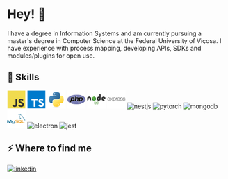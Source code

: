 <h1>Hey! 👋</h1>
<p>I have a degree in Information Systems and am currently pursuing a master's degree in Computer Science at the Federal University of Viçosa. I have experience with process mapping, developing APIs, SDKs and modules/plugins for open use.</p>
<h2>🚀 Skills</h2>
<p><img src="https://raw.githubusercontent.com/devicons/devicon/master/icons/javascript/javascript-original.svg" alt="javascript" width="42" height="42" />
<img src="https://raw.githubusercontent.com/devicons/devicon/master/icons/typescript/typescript-original.svg" alt="typescript" width="42" height="42" />
<img src="https://raw.githubusercontent.com/devicons/devicon/master/icons/python/python-original.svg" alt="python" width="42" height="42" />
<img src="https://raw.githubusercontent.com/devicons/devicon/master/icons/php/php-original.svg" alt="php" width="42" height="42" />
<img src="https://raw.githubusercontent.com/devicons/devicon/master/icons/nodejs/nodejs-original-wordmark.svg" alt="nodejs" width="42" height="42" />
<img src="https://raw.githubusercontent.com/devicons/devicon/master/icons/express/express-original-wordmark.svg" alt="express" width="42" height="42" />
<img src="https://docs.nestjs.com/assets/logo-small-gradient.svg" alt="nestjs" width="42" height="42" />
<img src="https://www.vectorlogo.zone/logos/pytorch/pytorch-icon.svg" alt="pytorch" width="42" height="42" />
<img src="https://upload.wikimedia.org/wikipedia/commons/9/93/MongoDB_Logo.svg" alt="mongodb" width="42" height="42" />
<img src="https://raw.githubusercontent.com/devicons/devicon/master/icons/mysql/mysql-original-wordmark.svg" alt="mysql" width="42" height="42" />
<img src="https://upload.wikimedia.org/wikipedia/commons/9/91/Electron_Software_Framework_Logo.svg" alt="electron" width="42" height="42" />
<img src="https://www.vectorlogo.zone/logos/jestjsio/jestjsio-icon.svg" alt="jest" width="42" height="42" /></p>
<h2>⚡️ Where to find me</h2>
<p><a target="_blank" href="https://www.linkedin.com/in/jvoliveira01" style="display: inline-block;"><img src="https://img.shields.io/badge/linkedin-logo?style=for-the-badge&logo=linkedin&logoColor=white&color=%230a77b6" alt="linkedin" />
</a></p>
